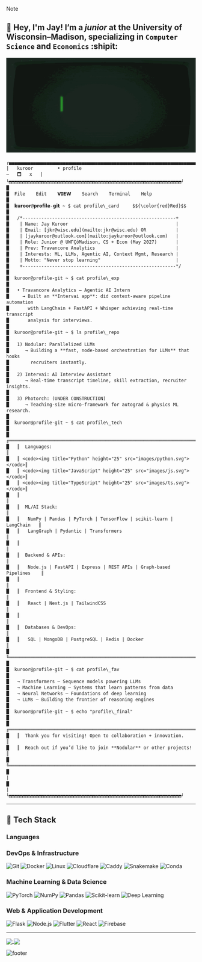 > [!NOTE]
> ## :handshake: Hey, I'm **Jay**! I’m a *junior* at the **University of Wisconsin–Madison**, specializing in `Computer Science` and `Economics` :shipit:

<p align="center">
  <img src="https://github.com/jaykuroor/jaykuroor/blob/8191dc1f7aed3bc905110886adaa0676be89dac2/main/banner.gif" alt="Banner" width="1200">
</p>

```
┌▄▄▄▄▄▄▄▄▄▄▄▄▄▄▄▄▄▄▄▄▄▄▄▄▄▄▄▄▄▄▄▄▄▄▄▄▄▄▄▄▄▄▄▄▄▄▄▄▄▄▄▄▄▄▄▄▄▄▄▄▄▄▄▄▄▄▄▄▄▄▄▄▄▄▄▄▄▄▄▄▄▄▄▄▄▄▄▄▄▄▄▄▄▄▄▄▄▄▄▄┐
|   kuroor         • profile                                                            —   🗖   x   |
└⬒⬒⬒⬒⬒⬒⬒⬒⬒⬒⬒⬒⬒⬒⬒⬒⬒⬒⬒⬒⬒⬒⬒⬒⬒⬒⬒⬒⬒⬒⬒⬒⬒⬒⬒⬒⬒⬒⬒⬒⬒⬒⬒⬒⬒⬒⬒⬒⬒⬒⬒⬒⬒⬒⬒⬒⬒⬒⬒⬒⬒⬒⬒⬒┘
█  
█  File    Edit    𝗩𝗜𝗘𝗪    Search    Terminal    Help
█                                                                            
█  𝗸𝘂𝗿𝗼𝗼𝗿@𝗽𝗿𝗼𝗳𝗶𝗹𝗲-𝗴𝗶𝘁 ~ $ cat profile\_card    	$${\color{red}Red}$$  
█                                                                           
█   /*---------------------------------------------------------+
█    | Name: Jay Kuroor                                        |
█    | Email: [jkr@wisc.edu](mailto:jkr@wisc.edu) OR           |
█    | [jaykuroor@outlook.com](mailto:jaykuroor@outlook.com)   |
█    | Role: Junior @ UWΓÇôMadison, CS + Econ (May 2027)       |
█    | Prev: Travancore Analytics                              |
█    | Interests: ML, LLMs, Agentic AI, Context Mgmt, Research |
█    | Motto: "Never stop learning"                            |
█    +---------------------------------------------------------*/
█                                                                           
█  kuroor@profile-git ~ $ cat profile\_exp                             
█                                                                           
█   • Travancore Analytics – Agentic AI Intern                              
█     → Built an **Intervai app**: did context-aware pipeline automation    
█       with LangChain + FastAPI + Whisper achieving real-time transcript   
█       analysis for interviews.                                            
█                                                                           
█  kuroor@profile-git ~ $ ls profile\_repo                             
█                                                                           
█   1) Nodular: Parallelized LLMs                                           
█      → Building a **fast, node-based orchestration for LLMs** that hooks  
█        recruiters instantly.                                              
█                                                                           
█   2) Intervai: AI Interview Assistant                                     
█      → Real-time transcript timeline, skill extraction, recruiter insights.
█                                                                           
█   3) Photorch: (UNDER CONSTRUCTION)                                       
█      → Teaching-size micro-framework for autograd & physics ML research.  
█                                                                           
█  kuroor@profile-git ~ $ cat profile\_tech                            
█                                                                           
█   ╔══════════════════════════════════════════════════════════════════════╗
█   ║  Languages:                                                          ║
█   ║ <code><img title="Python" height="25" src="images/python.svg"></code>║
█   ║ <code><img title="JavaScript" height="25" src="images/js.svg"></code>║
█   ║ <code><img title="TypeScript" height="25" src="images/ts.svg"></code>║
█   ║                                                                      ║
█   ║  ML/AI Stack:                                                        ║
█   ║   NumPy | Pandas | PyTorch | TensorFlow | scikit-learn | LangChain   ║
█   ║   LangGraph | Pydantic | Transformers                                ║
█   ║                                                                      ║
█   ║  Backend & APIs:                                                     ║
█   ║   Node.js | FastAPI | Express | REST APIs | Graph-based Pipelines    ║
█   ║                                                                      ║
█   ║  Frontend & Styling:                                                 ║
█   ║   React | Next.js | TailwindCSS                                      ║
█   ║                                                                      ║
█   ║  Databases & DevOps:                                                 ║
█   ║   SQL | MongoDB | PostgreSQL | Redis | Docker                        ║
█   ╚══════════════════════════════════════════════════════════════════════╝
█                                                                           
█  kuroor@profile-git ~ $ cat profile\_fav                             
█                                                                           
█   → Transformers – Sequence models powering LLMs                          
█   → Machine Learning – Systems that learn patterns from data              
█   → Neural Networks – Foundations of deep learning                        
█   → LLMs – Building the frontier of reasoning engines                     
█                                                                           
█  kuroor@profile-git ~ $ echo "profile\_final"                        
█                                                                           
█   ╔══════════════════════════════════════════════════════════════════════╗
█   ║  Thank you for visiting! Open to collaboration + innovation.         ║
█   ║  Reach out if you’d like to join **Nodular** or other projects!      ║
█   ╚══════════════════════════════════════════════════════════════════════╝
█                                                                                                    |
█                                                                                                    |
└⬒⬒⬒⬒⬒⬒⬒⬒⬒⬒⬒⬒⬒⬒⬒⬒⬒⬒⬒⬒⬒⬒⬒⬒⬒⬒⬒⬒⬒⬒⬒⬒⬒⬒⬒⬒⬒⬒⬒⬒⬒⬒⬒⬒⬒⬒⬒⬒⬒⬒⬒⬒⬒⬒⬒⬒⬒⬒⬒⬒⬒⬒⬒⬒┘
```

---

## 🧰 Tech Stack

### Languages


### DevOps & Infrastructure
![Git](https://img.shields.io/badge/Git-F05032?style=for-the-badge&logo=git&logoColor=white)
![Docker](https://img.shields.io/badge/Docker-2496ED?style=for-the-badge&logo=docker&logoColor=white)
![Linux](https://img.shields.io/badge/Linux-FCC624?style=for-the-badge&logo=linux&logoColor=black)
![Cloudflare](https://img.shields.io/badge/Cloudflare-F38020?style=for-the-badge&logo=cloudflare&logoColor=white)
![Caddy](https://img.shields.io/badge/Caddy-2487D4?style=for-the-badge&logo=caddy&logoColor=white)
![Snakemake](https://img.shields.io/badge/Snakemake-70D5ED?style=for-the-badge&logo=snakemake&logoColor=white)
![Conda](https://img.shields.io/badge/Conda-00ADD8?style=for-the-badge&logo=anaconda&logoColor=white)

### Machine Learning & Data Science
![PyTorch](https://img.shields.io/badge/PyTorch-EE4C2C?style=for-the-badge&logo=pytorch&logoColor=white)
![NumPy](https://img.shields.io/badge/NumPy-013243?style=for-the-badge&logo=numpy&logoColor=white)
![Pandas](https://img.shields.io/badge/Pandas-150458?style=for-the-badge&logo=pandas&logoColor=white)
![Scikit-learn](https://img.shields.io/badge/Scikit--learn-F7931E?style=for-the-badge&logo=scikit-learn&logoColor=white)
![Deep Learning](https://img.shields.io/badge/Deep%20Learning-FF6700?style=for-the-badge&logo=tensorflow&logoColor=white)

### Web & Application Development
![Flask](https://img.shields.io/badge/Flask-000000?style=for-the-badge&logo=flask&logoColor=white)
![Node.js](https://img.shields.io/badge/Node.js-339933?style=for-the-badge&logo=nodedotjs&logoColor=white)
![Flutter](https://img.shields.io/badge/Flutter-02569B?style=for-the-badge&logo=flutter&logoColor=white)
![React](https://img.shields.io/badge/React-61DAFB?style=for-the-badge&logo=react&logoColor=black)
![Firebase](https://img.shields.io/badge/Firebase-FFCA28?style=for-the-badge&logo=firebase&logoColor=black)

---

<a href="https://github.com/anuraghazra/github-readme-stats">
  <img height=200 align="center" src="https://github-readme-stats.vercel.app/api?username=jaykuroor&locale=en&theme=dark&show_icons=true&count_private=true" />
</a>
<a href="https://github.com/anuraghazra/convoychat">
  <img height=200 align="center" src="https://github-readme-stats.vercel.app/api/top-langs?username=jaykuroor&locale=en&theme=dark&layout=compact&show_icons=true&count_private=true&langs_count=8" />
</a>

![footer](https://github.com/jaykuroor/jaykuroor/blob/12e33dc40be7422dbfd0dcca79f424848418d950/main/footer_banner.gif)
